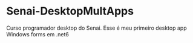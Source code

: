 # Senai-DesktopMultApps
Curso programador desktop do Senai. Esse é meu primeiro desktop app Windows forms em .net6
